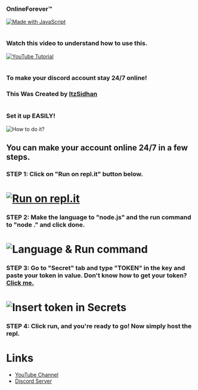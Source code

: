 ### OnlineForever™
[![Made with JavaScript](https://cdn.discordapp.com/attachments/876123913912979456/899926358375952384/unknown.png)](https://bit.ly/ItzSidhanDS)

#

### Watch this video to understand how to use this.
[![YouTube Tutorial](https://user-images.githubusercontent.com/89626058/138562382-6ae82378-98d6-4a91-a942-a570c8f5ea2e.png)](https://youtu.be/zHdvynzuo8Q)

#

### To make your discord account stay 24/7 online!
### This Was Created by [ItzSidhan](https://bit.ly/ItzSidhanYT)

#

### Set it up EASILY!
![How to do it?](https://cdn.discordapp.com/attachments/876123913912979456/899926000157220884/unknown.png)

## You can make your account online 24/7 in a few steps.
### STEP 1: Click on "Run on repl.it" button below.
# [![Run on repl.it](https://cdn.discordapp.com/attachments/876123913912979456/899932815838306324/unknown.png)](https://replit.com/github/ItzSidhan/OnlineForever)


### STEP 2: Make the language to "node.js" and the run command to "node ." and click done.
# ![Language & Run command](https://cdn.discordapp.com/attachments/876123913912979456/899933848366899230/iIaLl87iOP.gif)


### STEP 3: Go to "Secret" tab and type "TOKEN" in the key and paste your token in value. Don't know how to get your token? [Click me.](https://youtu.be/uYgkggX_E2g)
# ![Insert token in Secrets](https://cdn.discordapp.com/attachments/876123913912979456/899934896426995742/t0O5Oxkpij.gif)

### STEP 4: Click run, and you're ready to go! Now simply host the repl.
#

# Links
- [YouTube Channel](https://bit.ly/ItzSidhanYT)
- [Discord Server](https://discord.gg/E3EHvPeZjt)
